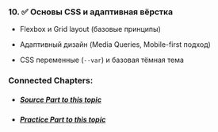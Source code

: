 
### 10. ✅ **Основы CSS и адаптивная вёрстка**
    
- Flexbox и Grid layout (базовые принципы)
        
- Адаптивный дизайн (Media Queries, Mobile-first подход)
        
- CSS переменные (`--var`) и базовая тёмная тема


### Connected Chapters:
- ##### [*Source Part to this topic*](../Sources/Lesson%20No.10%20(Sources).md)
- ##### [*Practice Part to this topic*](../Practice/Lesson%20No.10%20(Practice).md)
